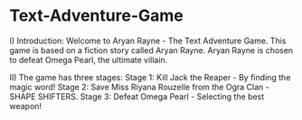 # Text-Adventure-Game

I) Introduction: Welcome to Aryan Rayne - The Text Adventure Game. 
   This game is based on a fiction story called Aryan Rayne. Aryan Rayne is chosen
   to defeat Omega Pearl, the ultimate villain.
    
II) The game has three stages:
      Stage 1: Kill Jack the Reaper - By finding the magic word!
      Stage 2: Save Miss Riyana Rouzelle from the Ogra Clan - SHAPE SHIFTERS.
      Stage 3: Defeat Omega Pearl - Selecting the best weapon!
